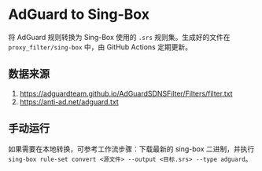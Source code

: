 # AdGuard to Sing-Box

将 AdGuard 规则转换为 Sing-Box 使用的 `.srs` 规则集。生成好的文件在 `proxy_filter/sing-box` 中，由 GitHub Actions 定期更新。

## 数据来源

1. https://adguardteam.github.io/AdGuardSDNSFilter/Filters/filter.txt
2. https://anti-ad.net/adguard.txt

## 手动运行

如果需要在本地转换，可参考工作流步骤：下载最新的 sing-box 二进制，并执行 `sing-box rule-set convert <源文件> --output <目标.srs> --type adguard`。

